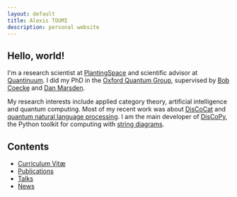 ```yaml
---
layout: default
title: Alexis TOUMI
description: personal website
---
```


## Hello, world!

I'm a research scientist at [PlantingSpace](https://planting.space)
and scientific advisor at [Quantinuum](https://cambridgequantum.com).
I did my PhD in the [Oxford Quantum Group](http://www.cs.ox.ac.uk/activities/quantum/), supervised by [Bob Coecke](https://en.wikipedia.org/wiki/Bob_Coecke) and [Dan Marsden](https://stringdiagram.com/).

My research interests include applied category theory, artificial intelligence and quantum computing.
Most of my recent work was about [DisCoCat](https://en.wikipedia.org/wiki/DisCoCat) and [quantum natural language processing](https://en.wikipedia.org/wiki/Quantum_natural_language_processing).
I am the main developer of [DisCoPy](https://discopy.org), the Python toolkit for computing with [string diagrams](https://en.wikipedia.org/wiki/String_diagram).

## Contents

* [Curriculum Vitæ](cv/CV-Alexis-TOUMI.pdf)
* [Publications](publications)
* [Talks](talks)
* [News](news)
